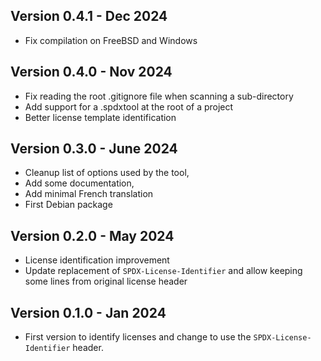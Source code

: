 ## Version 0.4.1  - Dec 2024
  - Fix compilation on FreeBSD and Windows

## Version 0.4.0  - Nov 2024
  - Fix reading the root .gitignore file when scanning a sub-directory
  - Add support for a .spdxtool at the root of a project
  - Better license template identification

## Version 0.3.0  - June 2024
  - Cleanup list of options used by the tool,
  - Add some documentation,
  - Add minimal French translation
  - First Debian package

## Version 0.2.0  - May 2024
  - License identification improvement
  - Update replacement of `SPDX-License-Identifier` and allow keeping some lines from original license header

## Version 0.1.0  - Jan 2024
  - First version to identify licenses and change to use the `SPDX-License-Identifier` header.
